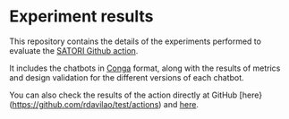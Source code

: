 # Experiment results

This repository contains the details of the experiments performed to evaluate the [SATORI Github action](https://github.com/satori-chatbots/chatbots-actions).

It includes the chatbots in [Conga](https://saraperezsoler.github.io/CONGA/) format, along with the results of metrics and design validation for the different versions of each chatbot.

You can also check the results of the action directly at GitHub [here}(https://github.com/rdavilao/test/actions) and [here](https://github.com/satori-chatbots/chatbots-actions/actions).
